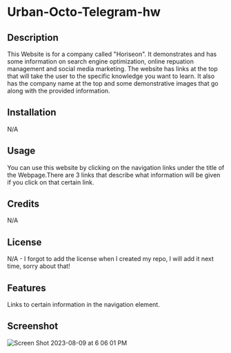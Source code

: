 # Urban-Octo-Telegram-hw

## Description

This Website is for a company called "Horiseon". It demonstrates and has some information on search engine optimization, online repuation management and social media marketing. The website has links at the top that will take the user to the specific knowledge you want to learn. It also has the company name at the top and some demonstrative images that go along with the provided information.

## Installation

N/A

## Usage

You can use this website by clicking on the navigation links under the title of the Webpage.There are 3 links that describe what information will be given if you click on that certain link.

## Credits

N/A

## License

N/A - I forgot to add the license when I created my repo, I will add it next time, sorry about that!

## Features

Links to certain information in the navigation element.

## Screenshot
![Screen Shot 2023-08-09 at 6 06 01 PM](https://github.com/emilygknight/urban-octo-telegram-hw/assets/138501781/eaf68585-9310-4fed-ac0c-7d67c73a2065)

